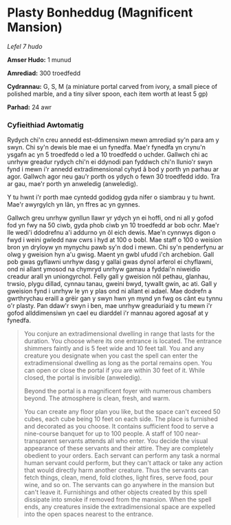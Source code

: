 # Plasty Bonheddug (Magnificent Mansion)

*Lefel 7 hudo*

**Amser Hudo:** 1 munud

**Amrediad:** 300 troedfedd

**Cydrannau:** G, S, M (a miniature portal carved from ivory, a small piece of polished marble, and a tiny silver spoon, each item worth at least 5 gp)

**Parhad:** 24 awr

### Cyfieithiad Awtomatig

Rydych chi'n creu annedd est-ddimensiwn mewn amrediad sy'n para am y swyn. Chi sy'n dewis ble mae ei un fynedfa. Mae'r fynedfa yn crynu'n ysgafn ac yn 5 troedfedd o led a 10 troedfedd o uchder. Gallwch chi ac unrhyw greadur rydych chi'n ei ddynodi pan fyddwch chi'n llunio'r swyn fynd i mewn i'r annedd extradimensional cyhyd â bod y porth yn parhau ar agor. Gallwch agor neu gau'r porth os ydych o fewn 30 troedfedd iddo. Tra ar gau, mae'r porth yn anweledig (anweledig).

Y tu hwnt i'r porth mae cyntedd godidog gyda nifer o siambrau y tu hwnt. Mae'r awyrgylch yn lân, yn ffres ac yn gynnes.

Gallwch greu unrhyw gynllun llawr yr ydych yn ei hoffi, ond ni all y gofod fod yn fwy na 50 ciwb, gyda phob ciwb yn 10 troedfedd ar bob ochr. Mae'r lle wedi'i ddodrefnu a'i addurno yn ôl eich dewis. Mae'n cynnwys digon o fwyd i weini gwledd naw cwrs i hyd at 100 o bobl. Mae staff o 100 o weision bron yn dryloyw yn mynychu pawb sy'n dod i mewn. Chi sy'n penderfynu ar olwg y gweision hyn a'u gwisg. Maent yn gwbl ufudd i'ch archebion. Gall pob gwas gyflawni unrhyw dasg y gallai gwas dynol arferol ei chyflawni, ond ni allant ymosod na chymryd unrhyw gamau a fyddai'n niweidio creadur arall yn uniongyrchol. Felly gall y gweision nôl pethau, glanhau, trwsio, plygu dillad, cynnau tanau, gweini bwyd, tywallt gwin, ac ati. Gall y gweision fynd i unrhyw le yn y plas ond ni allant ei adael. Mae dodrefn a gwrthrychau eraill a grëir gan y swyn hwn yn mynd yn fwg os cânt eu tynnu o'r plasty. Pan ddaw'r swyn i ben, mae unrhyw greaduriaid y tu mewn i'r gofod allddimensiwn yn cael eu diarddel i'r mannau agored agosaf at y fynedfa.

>  You conjure an extradimensional dwelling in range that lasts for the duration. You choose where its one entrance is located. The entrance shimmers faintly and is 5 feet wide and 10 feet tall. You and any creature you designate when you cast the spell can enter the extradimensional dwelling as long as the portal remains open. You can open or close the portal if you are within 30 feet of it. While closed, the portal is invisible (anweledig).
>  
>  Beyond the portal is a magnificent foyer with numerous chambers beyond. The atmosphere is clean, fresh, and warm.
>  
>  You can create any floor plan you like, but the space can't exceed 50 cubes, each cube being 10 feet on each side. The place is furnished and decorated as you choose. It contains sufficient food to serve a nine-course banquet for up to 100 people. A staff of 100 near-transparent servants attends all who enter. You decide the visual appearance of these servants and their attire. They are completely obedient to your orders. Each servant can perform any task a normal human servant could perform, but they can't attack or take any action that would directly harm another creature. Thus the servants can fetch things, clean, mend, fold clothes, light fires, serve food, pour wine, and so on. The servants can go anywhere in the mansion but can't leave it. Furnishings and other objects created by this spell dissipate into smoke if removed from the mansion. When the spell ends, any creatures inside the extradimensional space are expelled into the open spaces nearest to the entrance.